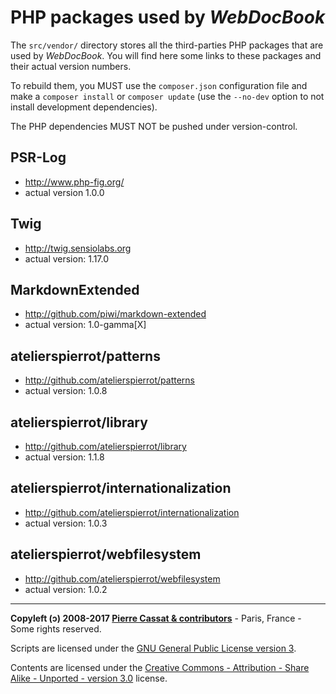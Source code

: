 PHP packages used by *WebDocBook*
===============================

The `src/vendor/` directory stores all the third-parties PHP packages that
are used by *WebDocBook*. You will find here some links to these packages
and their actual version numbers.

To rebuild them, you MUST use the `composer.json` configuration file 
and make a  `composer install` or `composer update` (use the `--no-dev`
option to not install development dependencies). 

The PHP dependencies MUST NOT be pushed under version-control.


PSR-Log
-------

-   <http://www.php-fig.org/>
-   actual version 1.0.0


Twig
----

-   <http://twig.sensiolabs.org>
-   actual version: 1.17.0


MarkdownExtended
----------------

-   <http://github.com/piwi/markdown-extended>
-   actual version: 1.0-gamma[X]


atelierspierrot/patterns
------------------------

-   <http://github.com/atelierspierrot/patterns>
-   actual version: 1.0.8


atelierspierrot/library
-----------------------

-   <http://github.com/atelierspierrot/library>
-   actual version: 1.1.8


atelierspierrot/internationalization
------------------------------------

-   <http://github.com/atelierspierrot/internationalization>
-   actual version: 1.0.3


atelierspierrot/webfilesystem
-----------------------------

-   <http://github.com/atelierspierrot/webfilesystem>
-   actual version: 1.0.2


----
**Copyleft (ↄ) 2008-2017 [Pierre Cassat & contributors](http://webdocbook.com/)** - Paris, France - Some rights reserved.

Scripts are licensed under the [GNU General Public License version 3](http://www.gnu.org/licenses/gpl.html).

Contents are licensed under the [Creative Commons - Attribution - Share Alike - Unported - version 3.0](http://creativecommons.org/licenses/by-sa/3.0/) license.
